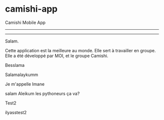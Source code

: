 # camishi-app
Camishi Mobile App

-----
-----


Salam.

Cette application est la meilleure au monde. Elle sert à travailler en groupe.
Elle a été développé par MOI, et le groupe Camishi.

Besslama

Salamalaykumm

Je m'appelle Imane

salam Aleikum les pythoneurs
ça va?

Test2

ilyasstest2
